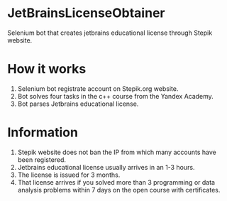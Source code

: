 # JetBrainsLicenseObtainer
Selenium bot that creates jetbrains educational license through Stepik website.

# How it works
1. Selenium bot registrate account on Stepik.org website.
2. Bot solves four tasks in the c++ course from the Yandex Academy.
3. Bot parses Jetbrains educational license.

# Information
1. Stepik website does not ban the IP from which many accounts have been registered.
2. Jetbrains educational license usually arrives in an 1-3 hours.
3. The license is issued for 3 months.
4. That license arrives if you solved more than 3 programming or data analysis problems within 7 days on the open course with certificates.

